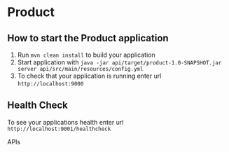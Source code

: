# Product

How to start the Product application
---

1. Run `mvn clean install` to build your application
2. Start application with `java -jar api/target/product-1.0-SNAPSHOT.jar server api/src/main/resources/config.yml`
3. To check that your application is running enter url `http://localhost:9000`

Health Check
---

To see your applications health enter url `http://localhost:9001/healthcheck`


APIs